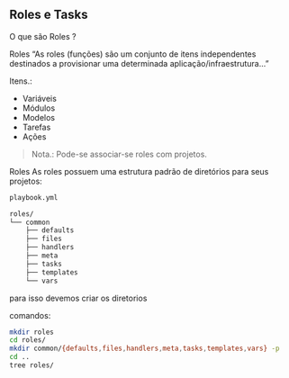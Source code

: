 ## Roles e Tasks

O que são Roles ?

Roles
“As roles (funções) são um conjunto de itens independentes destinados
a provisionar uma determinada aplicação/infraestrutura...”

Itens.:
- Variáveis
- Módulos
- Modelos
- Tarefas
- Ações

>Nota.: Pode-se associar-se roles com projetos.

Roles
As roles possuem uma estrutura padrão de diretórios para seus
projetos:

```bash
playbook.yml

roles/
└── common
    ├── defaults
    ├── files
    ├── handlers
    ├── meta
    ├── tasks
    ├── templates
    └── vars
```
para isso devemos criar os diretorios

comandos:

```bash
mkdir roles
cd roles/
mkdir common/{defaults,files,handlers,meta,tasks,templates,vars} -p
cd ..
tree roles/
```

